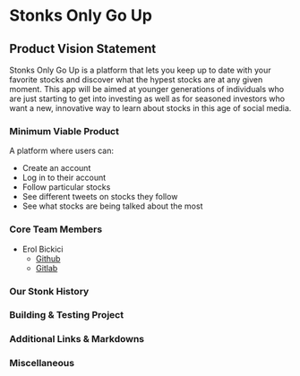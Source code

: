 # Stonks Only Go Up
## Product Vision Statement
Stonks Only Go Up is a platform that lets you keep up to date with your favorite stocks and discover what the hypest stocks are at any given moment. This app will be aimed at younger generations of individuals who are just starting to get into investing as well as for seasoned investors who want a new, innovative way to learn about stocks in this age of social media.

### Minimum Viable Product
 A platform where users can: 
 * Create an account
* Log in to their account
* Follow particular stocks
* See different tweets on stocks they follow
* See what stocks are being talked about the most

### Core Team Members
* Erol Bickici
    - [Github](https://github.com/Partisi)
    - [Gitlab](https://gitlab.com/partisi)

### Our Stonk History

### Building & Testing Project

### Additional Links & Markdowns

### Miscellaneous